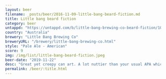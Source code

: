 ```yaml
---
layout: beer
filename: _posts/beer/2016-11-09-little-bang-beard-fiction.md
title: Little bang beard fiction
category: beer
untappd: "https://untappd.com/b/little-bang-brewing-co-beard-fiction/1049272"
country: "Australia"
brewery: "Little Bang Brewing Co"
breweryURL: "/brewery/little-bang-brewing-co.html"
style: "Pale Ale - American"
score: 9
img: /img/list/little-bang-beard-fiction.jpeg
beer-date: "2019-11-22"
desc: "Great yet creepy can art. A lot nuttier than your usual APA which gives this beer a unique signature that is often lacking in craft beers looking to appeal to everybody. Would definitely choose this again"
permalink: /beer/:title.html
---
```

